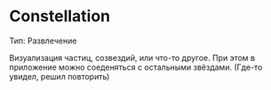 # Constellation
Тип: Развлечение

Визуализация частиц, созвездий, или что-то другое. При этом в приложение можно соеденяться с остальными звёздами.
(Где-то увидел, решил повторить)
